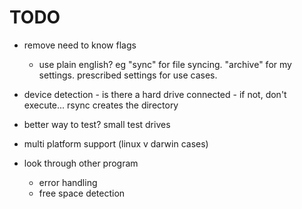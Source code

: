 # TODO

* remove need to know flags
    * use plain english? eg "sync" for file syncing. "archive" for my settings. prescribed settings for use cases.
* device detection - is there a hard drive connected - if not, don't execute... rsync creates the directory
* better way to test? small test drives

* multi platform support (linux v darwin cases)
* look through other program
    * error handling
    * free space detection